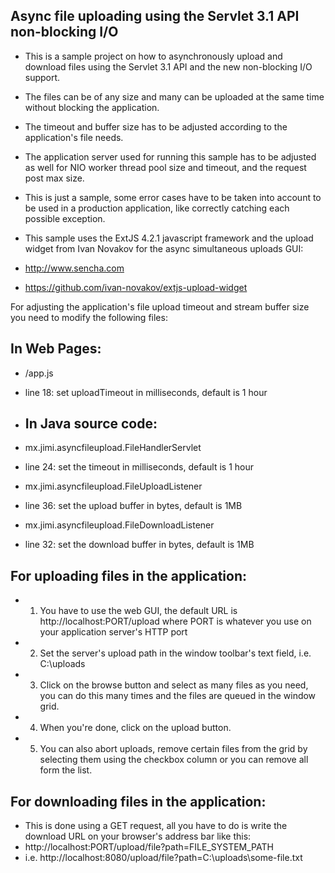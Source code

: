 ## Async file uploading using the Servlet 3.1 API non-blocking I/O

- This is a sample project on how to asynchronously upload and download files using the Servlet 3.1 API and the new non-blocking I/O support.

- The files can be of any size and many can be uploaded at the same time without blocking the application.

- The timeout and buffer size has to be adjusted according to the application's file needs.

- The application server used for running this sample has to be adjusted as well for NIO worker thread pool size and timeout, and the request post max size.

- This is just a sample, some error cases have to be taken into account to be used in a production application, like correctly catching each possible exception.

- This sample uses the ExtJS 4.2.1 javascript framework and the upload widget from Ivan Novakov for the async simultaneous uploads GUI:

- http://www.sencha.com
- https://github.com/ivan-novakov/extjs-upload-widget


For adjusting the application's file upload timeout and stream buffer size you need to modify the following files:

## In Web Pages:
- /app.js
- line 18: set uploadTimeout in milliseconds, default is 1 hour

- ## In Java source code:
- mx.jimi.asyncfileupload.FileHandlerServlet
- line 24: set the timeout in milliseconds, default is 1 hour

- mx.jimi.asyncfileupload.FileUploadListener
- line 36: set the upload buffer in bytes, default is 1MB

- mx.jimi.asyncfileupload.FileDownloadListener
- line 32: set the download buffer in bytes, default is 1MB


## For uploading files in the application:
- 1. You have to use the web GUI, the default URL is http://localhost:PORT/upload where PORT is whatever you use on your application server's HTTP port
- 2. Set the server's upload path in the window toolbar's text field, i.e. C:\uploads
- 3. Click on the browse button and select as many files as you need, you can do this many times and the files are queued in the window grid.
- 4. When you're done, click on the upload button.
- 5. You can also abort uploads, remove certain files from the grid by selecting them using the checkbox column or you can remove all form the list.


## For downloading files in the application:
- This is done using a GET request, all you have to do is write the download URL on your browser's address bar like this:
- http://localhost:PORT/upload/file?path=FILE_SYSTEM_PATH
- i.e. http://localhost:8080/upload/file?path=C:\uploads\some-file.txt